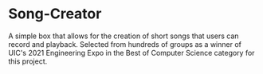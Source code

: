 # Song-Creator
A simple box that allows for the creation of short songs that users can record and playback. Selected from hundreds of groups as a winner of UIC's 2021 Engineering Expo in the Best of Computer Science category for this project.
